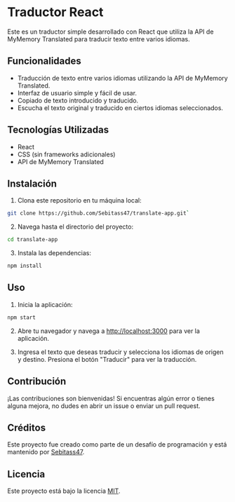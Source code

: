 # Traductor React

Este es un traductor simple desarrollado con React que utiliza la API de MyMemory Translated para traducir texto entre varios idiomas.

## Funcionalidades

- Traducción de texto entre varios idiomas utilizando la API de MyMemory Translated.
- Interfaz de usuario simple y fácil de usar.
- Copiado de texto introducido y traducido.
- Escucha el texto original y traducido en ciertos idiomas seleccionados.

## Tecnologías Utilizadas

- React
- CSS (sin frameworks adicionales)
- API de MyMemory Translated

## Instalación

1. Clona este repositorio en tu máquina local:

```bash
git clone https://github.com/Sebitass47/translate-app.git`
```


2. Navega hasta el directorio del proyecto:
```bash
cd translate-app
```
3. Instala las dependencias:
```bash
npm install
```

## Uso
1. Inicia la aplicación:
```bash
npm start
```
2. Abre tu navegador y navega a [http://localhost:3000](http://localhost:3000) para ver la aplicación.

3. Ingresa el texto que deseas traducir y selecciona los idiomas de origen y destino. Presiona el botón "Traducir" para ver la traducción.

## Contribución

¡Las contribuciones son bienvenidas! Si encuentras algún error o tienes alguna mejora, no dudes en abrir un issue o enviar un pull request.

## Créditos

Este proyecto fue creado como parte de un desafío de programación y está mantenido por [Sebitass47](https://github.com/Sebitass47).

## Licencia

Este proyecto está bajo la licencia [MIT](https://opensource.org/licenses/MIT).



